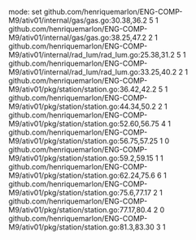 mode: set
github.com/henriquemarlon/ENG-COMP-M9/ativ01/internal/gas/gas.go:30.38,36.2 5 1
github.com/henriquemarlon/ENG-COMP-M9/ativ01/internal/gas/gas.go:38.25,47.2 2 1
github.com/henriquemarlon/ENG-COMP-M9/ativ01/internal/rad_lum/rad_lum.go:25.38,31.2 5 1
github.com/henriquemarlon/ENG-COMP-M9/ativ01/internal/rad_lum/rad_lum.go:33.25,40.2 2 1
github.com/henriquemarlon/ENG-COMP-M9/ativ01/pkg/station/station.go:36.42,42.2 5 1
github.com/henriquemarlon/ENG-COMP-M9/ativ01/pkg/station/station.go:44.34,50.2 2 1
github.com/henriquemarlon/ENG-COMP-M9/ativ01/pkg/station/station.go:52.60,56.75 4 1
github.com/henriquemarlon/ENG-COMP-M9/ativ01/pkg/station/station.go:56.75,57.25 1 0
github.com/henriquemarlon/ENG-COMP-M9/ativ01/pkg/station/station.go:59.2,59.15 1 1
github.com/henriquemarlon/ENG-COMP-M9/ativ01/pkg/station/station.go:62.24,75.6 6 1
github.com/henriquemarlon/ENG-COMP-M9/ativ01/pkg/station/station.go:75.6,77.17 2 1
github.com/henriquemarlon/ENG-COMP-M9/ativ01/pkg/station/station.go:77.17,80.4 2 0
github.com/henriquemarlon/ENG-COMP-M9/ativ01/pkg/station/station.go:81.3,83.30 3 1
